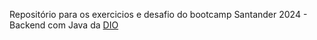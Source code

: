 Repositório para os exercicios e desafio do bootcamp Santander 2024 - Backend com Java da [DIO](https://www.dio.me/)

